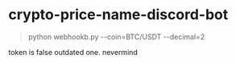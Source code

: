 # crypto-price-name-discord-bot



> python webhookb.py --coin=BTC/USDT --decimal=2



token is false outdated one. nevermind

